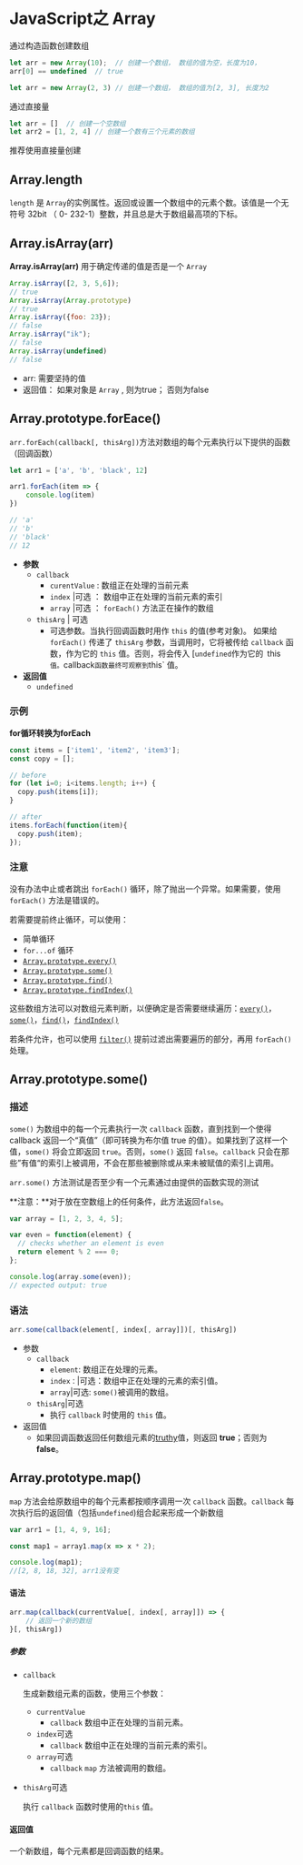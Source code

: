 # JavaScript之 Array

通过构造函数创建数组

```js
let arr = new Array(10);  // 创建一个数组， 数组的值为空，长度为10， 
arr[0] == undefined  // true

let arr = new Array(2, 3) // 创建一个数组， 数组的值为[2, 3], 长度为2 
```

通过直接量

```js
let arr = []  // 创建一个空数组
let arr2 = [1, 2, 4] // 创建一个数有三个元素的数组
```

推荐使用直接量创建

## Array.length

`length` 是 `Array`的实例属性。返回或设置一个数组中的元素个数。该值是一个无符号 32bit （ 0- 232-1）整数，并且总是大于数组最高项的下标。

## Array.isArray(arr)

**Array.isArray(arr)** 用于确定传递的值是否是一个 `Array`

```js
Array.isArray([2, 3, 5,6]);
// true
Array.isArray(Array.prototype)
// true
Array.isArray({foo: 23});
// false
Array.isArray("ik");
// false
Array.isArray(undefined)
// false
```

- arr: 需要坚持的值
- 返回值： 如果对象是 `Array` , 则为true； 否则为false

## Array.prototype.forEace()

`arr.forEach(callback[, thisArg])`方法对数组的每个元素执行以下提供的函数（回调函数）

```js
let arr1 = ['a', 'b', 'black', 12]

arr1.forEach(item => {
    console.log(item)
})

// 'a'
// 'b'
// 'black'
// 12

```

- **参数**
  - `callback`
    - `curentValue` : 数组正在处理的当前元素
    - `index` |可选 ： 数组中正在处理的当前元素的索引
    - `array` |可选 ： `forEach()` 方法正在操作的数组
  - `thisArg` | 可选
    - 可选参数。当执行回调函数时用作 `this` 的值(参考对象)。   如果给 `forEach()` 传递了 `thisArg` 参数，当调用时，它将被传给 `callback` 函数，作为它的 `this` 值。否则，将会传入 [`undefined`作为它的` `this` 值。`callback` 函数最终可观察到 `this` 值。
- **返回值**
  - `undefined`

### 示例

**for循环转换为forEach**

```js
const items = ['item1', 'item2', 'item3'];
const copy = [];

// before
for (let i=0; i<items.length; i++) {
  copy.push(items[i]);
}

// after
items.forEach(function(item){
  copy.push(item);
});
```

### 注意

 没有办法中止或者跳出 `forEach()` 循环，除了抛出一个异常。如果需要，使用 `forEach()` 方法是错误的。

若需要提前终止循环，可以使用：

- 简单循环
- `for...of` 循环
- [`Array.prototype.every()`](https://developer.mozilla.org/zh-CN/docs/Web/JavaScript/Reference/Global_Objects/Array/every)
- [`Array.prototype.some()`](https://developer.mozilla.org/zh-CN/docs/Web/JavaScript/Reference/Global_Objects/Array/some)
- [`Array.prototype.find()`](https://developer.mozilla.org/zh-CN/docs/Web/JavaScript/Reference/Global_Objects/Array/find)
- [`Array.prototype.findIndex()`](https://developer.mozilla.org/zh-CN/docs/Web/JavaScript/Reference/Global_Objects/Array/findIndex)

这些数组方法可以对数组元素判断，以便确定是否需要继续遍历：[`every()`](https://developer.mozilla.org/zh-CN/docs/Web/JavaScript/Reference/Global_Objects/Array/every)，[`some()`](https://developer.mozilla.org/zh-CN/docs/Web/JavaScript/Reference/Global_Objects/Array/some)，[`find()`](https://developer.mozilla.org/zh-CN/docs/Web/JavaScript/Reference/Global_Objects/Array/find)，[`findIndex()`](https://developer.mozilla.org/zh-CN/docs/Web/JavaScript/Reference/Global_Objects/Array/findIndex)

若条件允许，也可以使用 [`filter()`](https://developer.mozilla.org/zh-CN/docs/Web/JavaScript/Reference/Global_Objects/Array/filter) 提前过滤出需要遍历的部分，再用 `forEach()` 处理。



## Array.prototype.some()

### 描述

`some()` 为数组中的每一个元素执行一次 `callback` 函数，直到找到一个使得 callback 返回一个“真值”（即可转换为布尔值 true 的值）。如果找到了这样一个值，`some()` 将会立即返回 `true`。否则，`some()` 返回 `false`。`callback` 只会在那些”有值“的索引上被调用，不会在那些被删除或从来未被赋值的索引上调用。



`arr.some()` 方法测试是否至少有一个元素通过由提供的函数实现的测试

**注意：**对于放在空数组上的任何条件，此方法返回`false`。

```js
var array = [1, 2, 3, 4, 5];

var even = function(element) {
  // checks whether an element is even
  return element % 2 === 0;
};

console.log(array.some(even));
// expected output: true

```

### 语法

```javascript
arr.some(callback(element[, index[, array]])[, thisArg])
```

- 参数
  - `callback`
    - `element`:  数组正在处理的元素。
    - `index：`|可选：数组中正在处理的元素的索引值。
    - `array`|可选: `some()`被调用的数组。
  - `thisArg`|可选
    -  执行 `callback` 时使用的 `this` 值。
- 返回值
  - 如果回调函数返回任何数组元素的[truthy](https://developer.mozilla.org/en-US/docs/Glossary/truthy)值，则返回 **true**；否则为 **false**。

## Array.prototype.map()

`map` 方法会给原数组中的每个元素都按顺序调用一次  `callback` 函数。`callback` 每次执行后的返回值（包括`undefined`)组合起来形成一个新数组

```js
var arr1 = [1, 4, 9, 16];

const map1 = array1.map(x => x * 2);

console.log(map1);
//[2, 8, 18, 32], arr1没有变
```

#### 语法

```js
arr.map(callback(currentValue[, index[, array]]) => {
    // 返回一个新的数组
}[, thisArg])
```



##### 参数

- `callback`

  生成新数组元素的函数，使用三个参数：

  - `currentValue`
    -  `callback` 数组中正在处理的当前元素。
  - `index`可选 
    - `callback` 数组中正在处理的当前元素的索引。
  - `array`可选 
    - `callback`  `map` 方法被调用的数组。

- `thisArg`可选

  执行 `callback` 函数时使用的`this` 值。

#### 返回值

一个新数组，每个元素都是回调函数的结果。